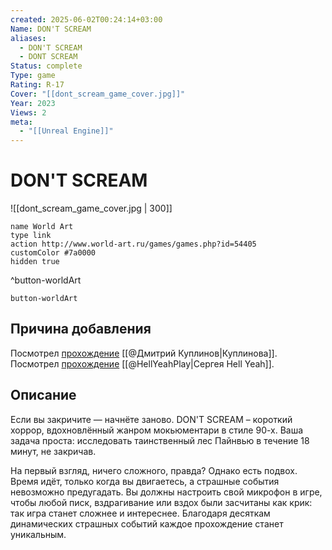 ```yaml
---
created: 2025-06-02T00:24:14+03:00
Name: DON'T SCREAM
aliases:
  - DON'T SCREAM
  - DONT SCREAM
Status: complete
Type: game
Rating: R-17
Cover: "[[dont_scream_game_cover.jpg]]"
Year: 2023
Views: 2
meta:
  - "[[Unreal Engine]]"
---
```


# DON'T SCREAM

![[dont_scream_game_cover.jpg | 300]]


```button
name World Art
type link
action http://www.world-art.ru/games/games.php?id=54405
customColor #7a0000
hidden true
```
^button-worldArt



`button-worldArt`

## Причина добавления

Посмотрел [прохождение](https://youtu.be/i3emsGpQy4c?si=9uqpvK1UcctpfTvZ) [[@Дмитрий Куплинов|Куплинова]].  
Посмотрел [прохождение](https://youtu.be/2pcESLmIDBs?si=3m2liI0XM4zRrFgs) [[@HellYeahPlay|Сергея Hell Yeah]].  


## Описание

Если вы закричите — начнёте заново. DON'T SCREAM – короткий хоррор, вдохновлённый жанром мокьюментари в стиле 90-х. Ваша задача проста: исследовать таинственный лес Пайнвью в течение 18 минут, не закричав.
  
На первый взгляд, ничего сложного, правда? Однако есть подвох. Время идёт, только когда вы двигаетесь, а страшные события невозможно предугадать. Вы должны настроить свой микрофон в игре, чтобы любой писк, вздрагивание или вздох были засчитаны как крик: так игра станет сложнее и интереснее. Благодаря десяткам динамических страшных событий каждое прохождение станет уникальным.
